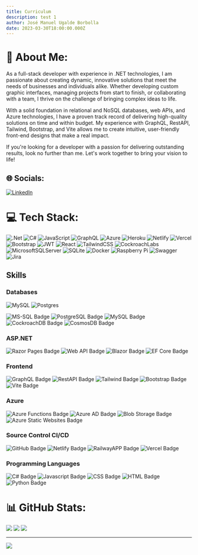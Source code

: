 ```yaml
---
title: Curriculum
description: test 1
author: José Manuel Ugalde Borbolla
date: 2023-03-30T18:00:00.000Z
---
```

# 💫 About Me:

As a full-stack developer with experience in .NET technologies, I am passionate about creating dynamic, innovative solutions that meet the needs of businesses and individuals alike. Whether developing custom graphic interfaces, managing projects from start to finish, or collaborating with a team, I thrive on the challenge of bringing complex ideas to life.

With a solid foundation in relational and NoSQL databases, web APIs, and Azure technologies, I have a proven track record of delivering high-quality solutions on time and within budget. My experience with GraphQL, RestAPI, Tailwind, Bootstrap, and Vite allows me to create intuitive, user-friendly front-end designs that make a real impact.

If you're looking for a developer with a passion for delivering outstanding results, look no further than me. Let's work together to bring your vision to life!

## 🌐 Socials:

[![LinkedIn](https://img.shields.io/badge/LinkedIn-%230077B5.svg?logo=linkedin&logoColor=white)](https://linkedin.com/in/manuelub93) 

# 💻 Tech Stack:

![.Net](https://img.shields.io/badge/.NET-5C2D91?style=for-the-badge&logo=.net&logoColor=white) ![C#](https://img.shields.io/badge/c%23-%23239120.svg?style=for-the-badge&logo=c-sharp&logoColor=white) ![JavaScript](https://img.shields.io/badge/javascript-%23323330.svg?style=for-the-badge&logo=javascript&logoColor=%23F7DF1E) ![GraphQL](https://img.shields.io/badge/-GraphQL-E10098?style=for-the-badge&logo=graphql&logoColor=white) ![Azure](https://img.shields.io/badge/azure-%230072C6.svg?style=for-the-badge&logo=azure-devops&logoColor=white) ![Heroku](https://img.shields.io/badge/heroku-%23430098.svg?style=for-the-badge&logo=heroku&logoColor=white) ![Netlify](https://img.shields.io/badge/netlify-%23000000.svg?style=for-the-badge&logo=netlify&logoColor=#00C7B7) ![Vercel](https://img.shields.io/badge/vercel-%23000000.svg?style=for-the-badge&logo=vercel&logoColor=white) ![Bootstrap](https://img.shields.io/badge/bootstrap-%23563D7C.svg?style=for-the-badge&logo=bootstrap&logoColor=white) ![JWT](https://img.shields.io/badge/JWT-black?style=for-the-badge&logo=JSON%20web%20tokens) ![React](https://img.shields.io/badge/react-%2320232a.svg?style=for-the-badge&logo=react&logoColor=%2361DAFB) ![TailwindCSS](https://img.shields.io/badge/tailwindcss-%2338B2AC.svg?style=for-the-badge&logo=tailwind-css&logoColor=white) ![CockroachLabs](https://img.shields.io/badge/Cockroach%20Labs-6933FF?style=for-the-badge&logo=Cockroach%20Labs&logoColor=white) ![MicrosoftSQLServer](https://img.shields.io/badge/Microsoft%20SQL%20Sever-CC2927?style=for-the-badge&logo=microsoft%20sql%20server&logoColor=white)  ![SQLite](https://img.shields.io/badge/sqlite-%2307405e.svg?style=for-the-badge&logo=sqlite&logoColor=white) ![Docker](https://img.shields.io/badge/docker-%230db7ed.svg?style=for-the-badge&logo=docker&logoColor=white) ![Raspberry Pi](https://img.shields.io/badge/-RaspberryPi-C51A4A?style=for-the-badge&logo=Raspberry-Pi) ![Swagger](https://img.shields.io/badge/-Swagger-%23Clojure?style=for-the-badge&logo=swagger&logoColor=white) ![Jira](https://img.shields.io/badge/jira-%230A0FFF.svg?style=for-the-badge&logo=jira&logoColor=white) 

## Skills

### Databases

![MySQL](https://img.shields.io/badge/mysql-%2300f.svg?style=for-the-badge&logo=mysql&logoColor=white) ﻿![Postgres](https://img.shields.io/badge/postgres-%23316192.svg?style=for-the-badge&logo=postgresql&logoColor=white)

![MS-SQL Badge](https://img.shields.io/badge/MS--SQL-Advanced-blue) ![PostgreSQL Badge](https://img.shields.io/badge/PostgreSQL-Advanced-blue) ![MySQL Badge](https://img.shields.io/badge/MySQL-Advanced-blue) ![CockroachDB Badge](https://img.shields.io/badge/CockroachDB-Intermediate-yellow) ![CosmosDB Badge](https://img.shields.io/badge/CosmosDB-Beginner-red)

### ASP.NET

![Razor Pages Badge](https://img.shields.io/badge/Razor%20Pages-Advanced-blue)
![Web API Badge](https://img.shields.io/badge/Web%20API-Advanced-blue)
![Blazor Badge](https://img.shields.io/badge/Blazor-Advanced-blue)
![EF Core Badge](https://img.shields.io/badge/EF%20Core-Advanced-blue)

### Frontend

![GraphQL Badge](https://img.shields.io/badge/GraphQL-Intermediate-yellow)
![RestAPI Badge](https://img.shields.io/badge/RestAPI-Intermediate-yellow)
![Tailwind Badge](https://img.shields.io/badge/Tailwind-Intermediate-yellow)
![Bootstrap Badge](https://img.shields.io/badge/Bootstrap-Intermediate-yellow)
![Vite Badge](https://img.shields.io/badge/Vite-Intermediate-yellow)

### Azure

![Azure Functions Badge](https://img.shields.io/badge/Azure%20Functions-Advanced-blue)
![Azure AD Badge](https://img.shields.io/badge/Azure%20AD-Advanced-blue)
![Blob Storage Badge](https://img.shields.io/badge/Blob%20Storage-Intermediate-yellow)
![Azure Static Websites Badge](https://img.shields.io/badge/Azure%20Static%20Websites-Intermediate-yellow)

### Source Control CI/CD

![GitHub Badge](https://img.shields.io/badge/GitHub-Advanced-blue)
![Netlify Badge](https://img.shields.io/badge/Netlify-Intermediate-yellow)
![RailwayAPP Badge](https://img.shields.io/badge/RailwayAPP-Intermediate-yellow)
![Vercel Badge](https://img.shields.io/badge/Vercel-Intermediate-yellow)

### Programming Languages

![C# Badge](https://img.shields.io/badge/C%23-Advanced-blue)
![Javascript Badge](https://img.shields.io/badge/Javascript-Advanced-blue)
![CSS Badge](https://img.shields.io/badge/CSS-Advanced-blue)
![HTML Badge](https://img.shields.io/badge/HTML-Advanced-blue)
![Python Badge](https://img.shields.io/badge/Python-Intermediate-yellow)

# 📊 GitHub Stats:

![](https://github-readme-stats.vercel.app/api?username=kawpls&theme=dark&hide_border=false&include_all_commits=true&count_private=true)
![](https://github-readme-streak-stats.herokuapp.com/?user=kawpls&theme=dark&hide_border=false)
![](https://github-readme-stats.vercel.app/api/top-langs/?username=kawpls&theme=dark&hide_border=false&include_all_commits=true&count_private=true&layout=compact)

- - -

[![](https://visitcount.itsvg.in/api?id=kawpls&icon=2&color=1)](https://visitcount.itsvg.in)